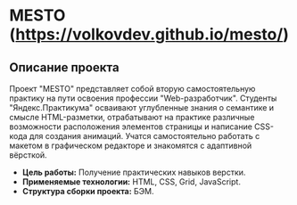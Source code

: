 # MESTO (https://volkovdev.github.io/mesto/)

## Описание проекта
Проект "MESTO" представляет собой вторую самостоятельную практику на пути освоения профессии "Web-разработчик". Студенты "Яндекс.Практикума" осваивают углубленные знания о семантике и смысле HTML-разметки, отрабатывают на практике различные возможности расположения элементов страницы и написание CSS-кода для создания анимаций. 
Учатся самостоятельно работать с макетом в графическом редакторе и знакомятся с адаптивной вёрсткой.  

* **Цель работы:** Получение практических навыков верстки.
* **Применяемые технологии:** HTML, CSS, Grid, JavaScript.
* **Структура сборки проекта:** БЭМ.

